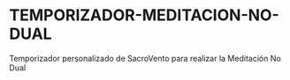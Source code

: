 # TEMPORIZADOR-MEDITACION-NO-DUAL
Temporizador personalizado de SacroVento para realizar la Meditación No Dual
